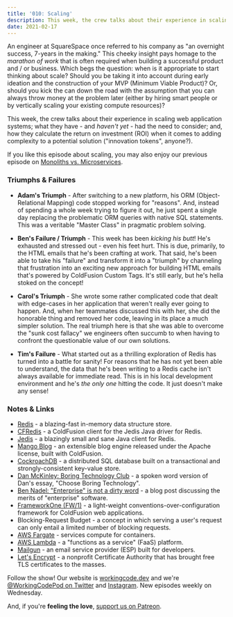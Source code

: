 ```yaml
---
title: '010: Scaling'
description: This week, the crew talks about their experience in scaling web application systems; what they have - and _haven't yet_ - had the need to consider; and, how they calculate the return on investment (ROI) when it comes to adding complexity to a potential solution ("innovation tokens", anyone?).
date: 2021-02-17
---
```


<script async defer onload="redcircleIframe();" src="https://api.podcache.net/embedded-player/sh/30227421-bc27-45c2-bfb4-861def7dd4cc/ep/eba69652-fdd1-40eb-ab02-9ffe44841542"></script><div class="redcirclePlayer-eba69652-fdd1-40eb-ab02-9ffe44841542"></div>

An engineer at SquareSpace once referred to his company as "an overnight success, 7-years in the making." This cheeky insight pays homage to the _marathon of work_ that is often required when building a successful product and / or business. Which begs the question: when is it appropriate to start thinking about scale? Should you be taking it into account during early ideation and the construction of your MVP (Minimum Viable Product)? Or, should you kick the can down the road with the assumption that you can always throw money at the problem later (either by hiring smart people or by vertically scaling your existing compute resources)?

This week, the crew talks about their experience in scaling web application systems; what they have - and _haven't yet_ - had the need to consider; and, how they calculate the return on investment (ROI) when it comes to adding complexity to a potential solution ("innovation tokens", anyone?).

If you like this episode about scaling, you may also enjoy our previous episode on [Monoliths vs. Microservices][working-code-005].

### Triumphs &amp; Failures

* **Adam's Triumph** - After switching to a new platform, his ORM (Object-Relational Mapping) code stopped working for "reasons". And, instead of spending a whole week trying to figure it out, he just spent a single day replacing the problematic ORM queries with native SQL statements. This was a veritable "Master Class" in pragmatic problem solving.

* **Ben's Failure / Triumph** - This week has been _kicking his butt_! He's exhausted and stressed out - even his feet hurt. This is due, primarily, to the HTML emails that he's been crafting at work. That said, he's been able to take his "failure" and transform it into a "triumph" by channeling that frustration into an exciting new approach for building HTML emails that's powered by ColdFusion Custom Tags. It's still early, but he's hella stoked on the concept!

* **Carol's Triumph** - She wrote some rather complicated code that dealt with edge-cases in her application that weren't really ever going to happen. And, when her teammates discussed this with her, she did the honorable thing and removed her code, leaving in its place a much simpler solution. The real triumph here is that she was able to overcome the "sunk cost fallacy" we engineers often succumb to when having to confront the questionable value of our own solutions.

* **Tim's Failure** - What started out as a thrilling exploration of Redis has turned into a battle for sanity! For reasons that he has not yet been able to understand, the data that he's been writing to a Redis cache isn't always available for immediate read. This is in his local development environment and he's _the only one_ hitting the code. It just doesn't make any sense!

### Notes &amp; Links

* [Redis](https://redis.io/) - a blazing-fast in-memory data structure store.
* [CFRedis](https://github.com/MWers/cfredis) - a ColdFusion client for the Jedis Java driver for Redis.
* [Jedis](https://github.com/redis/jedis) - a blazingly small and sane Java client for Redis.
* [Mango Blog](https://www.mangoblog.org/) - an extensible blog engine released under the Apache license, built with ColdFusion.
* [CockroachDB](https://www.cockroachlabs.com/) - a distributed SQL database built on a transactional and strongly-consistent key-value store.
* [Dan McKinley: Boring Technology Club](http://boringtechnology.club/) - a spoken word version of Dan's essay, "Choose Boring Technology".
* [Ben Nadel: "Enterprise" is not a dirty word](https://www.bennadel.com/blog/3976-enterprise-is-not-a-dirty-word.htm) - a blog post discussing the merits of "enterprise" software.
* [FrameworkOne (FW/1)](http://framework-one.github.io/) - a light-weight conventions-over-configuration framework for ColdFusion web applications.
* Blocking-Request Budget - a concept in which serving a user's request can only entail a limited number of blocking requests.
* [AWS Fargate](https://aws.amazon.com/fargate/) - services compute for containers.
* [AWS Lambda](https://aws.amazon.com/lambda/) - a "functions as a service" (FaaS) platform.
* [Mailgun](https://www.mailgun.com/) - an email service provider (ESP) built for developers.
* [Let's Encrypt](https://letsencrypt.org/) - a nonprofit Certificate Authority that has brought free TLS certificates to the masses.

Follow the show! Our website is [workingcode.dev][working-code] and we're [@WorkingCodePod on Twitter][working-code-twitter] and [Instagram][working-code-instagram]. New episodes weekly on Wednesday.

And, if you're **feeling the love**, [support us on Patreon][working-code-patreon].

[working-code]: https://workingcode.dev/
[working-code-005]: /episodes/005-monoliths-vs-microservices/
[working-code-instagram]: https://www.instagram.com/workingcodepod/
[working-code-patreon]: https://www.patreon.com/workingcodepod
[working-code-twitter]: https://twitter.com/WorkingCodePod
